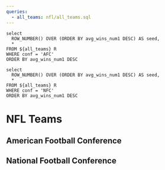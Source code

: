 ```yaml
---
queries:
  - all_teams: nfl/all_teams.sql
---
```


```afc_conf
select
  ROW_NUMBER() OVER (ORDER BY avg_wins_num1 DESC) AS seed,
  *
FROM ${all_teams} R
WHERE conf = 'AFC'
ORDER BY avg_wins_num1 DESC
```

```nfc_conf
select
  ROW_NUMBER() OVER (ORDER BY avg_wins_num1 DESC) AS seed,
  *
FROM ${all_teams} R
WHERE conf = 'NFC'
ORDER BY avg_wins_num1 DESC
```

# NFL Teams
## American Football Conference

 <DataTable data={afc_conf} link=team_link rows=16 rowShading="true">
  <Column id=seed/>
  <Column id=team/>
  <Column id=record/>
  <Column id=elo_rating_num0/>
  <Column id=avg_wins_num1/>
  <Column id=make_playoffs_pct1/>
</DataTable>

## National Football Conference

 <DataTable data={nfc_conf} link=team_link rows=16 rowShading="true">
  <Column id=seed/>
  <Column id=team/>
  <Column id=record/>
  <Column id=elo_rating_num0/>
  <Column id=avg_wins_num1/>
  <Column id=make_playoffs_pct1/>
</DataTable>